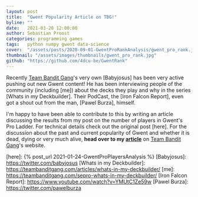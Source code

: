 ```yaml
---
layout: post
title:  "Gwent Popularity Article on TBG!"
byline: ""
date:   2021-03-20 12:00:00
author: Sebastian Proost
categories: programming games
tags:	python numpy gwent data-science
cover:  "/assets/posts/2020-09-01-GwentProRankAnalysis/gwent_pro_rank.jpg"
thumbnail: "/assets/images/thumbnails/gwent_pro_rank.jpg"
github: "https://github.com/4dcu-be/GwentRank"
---
```


Recently [Team Bandit Gang]'s very own [Babyjosus] has been very active pushing out new Gwent content! He has been
interviewing people of the community (including [me]) about the decks they play and why in the series 
[Whats in my Deckbuilder]. Their PodCast, the [Iron Falcon Report], even got a 
shout out from the man, [Pawel Burza], himself.

I'm happy to have been able to contribute to this by writing an article discussing the results from my post on the number
of players in Gwent's Pro Ladder. For technical details check out the original post [here]. For the discussion about
the past and current popularity of Gwent and whether it is dead, dying or very much alive, **head over to my [article]** 
on [Team Bandit Gang]'s website.

[Team Bandit Gang]: https://teambanditgang.com/
[article]: https://teambanditgang.com/gwent-popularity/
[here]: {% post_url 2021-01-24-GwentProPlayersAnalysis %}
[Babyjosus]: https://twitter.com/babyjosus
[Whats in my Deckbuilder]: https://teambanditgang.com/articles/whats-in-my-deckbuilder/
[me]: https://teambanditgang.com/sepro-whats-in-my-deckbuilder/
[Iron Falcon Report]: https://www.youtube.com/watch?v=YMUtC1Ze59w
[Pawel Burza]: https://twitter.com/pawelburza
